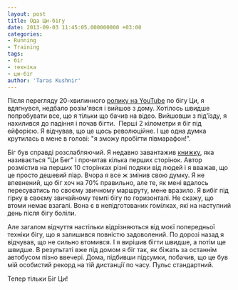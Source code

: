 ```yaml
---
layout: post
title: Ода Ци-бігу
date: 2013-09-03 11:45:05.000000000 +03:00
categories:
- Running
- Training
tags:
- біг
- техніка
- ци-біг
author: 'Taras Kushnir'
---
```


Після перегляду 20-хвилинного <a title="Chirunning on youtube" href="https://www.youtube.com/watch?v=vhm-ML_OQ-4" target="_blank">ролику на YouTube</a> по бігу Ци, я вдягнувся, недбало розім'явся і вийшов з дому. Хотілось швидше попробувати все, що я тільки що бачив на відео. Вийшовши з під'їзду, я нахилився до падіння і почав бігти.  Перші 2 кілометри я біг під ейфорією. Я відчував, що це щось революційне. І ще одна думка крутилась в мене в голові: "я зможу пробігти півмарафон!".

Біг був справді розслабляючий. Я недавно завантажив <a title="Chirunning" href="http://www.alpclubbars.ru/files/%D0%94%D1%80%D0%B5%D0%B9%D0%B5%D1%80_%D0%A6%D0%B8-%D0%B1%D0%B5%D0%B3.pdf" target="_blank">книжку</a>, яка називається "Ци Бег" і прочитав кілька перших сторінок. Автор розмістив на перших 10 сторінках різні подяки від людей і я вважав, що це просто дешевий піар. Вчора я все ж змінив свою думку. Я не впевнений, що біг хоч на 70% правильно, але те, як мені вдалось пересуватись по своєму звичному маршруту, мене вразило. Я вибіг під гірку в своєму звичайному темпі бігу по горизонталі. Не скажу, що втоми немає взагалі. Вона є в непідготованих гомілках, які на наступний день після бігу боліли.

Але загалом відчуття настільки відрізняються від моєї попередньої техніки бігу, що я залишився повністю задоволений. По дорозі назад я відчував, що не сильно втомився. І я вирішив бігти швидше, а потім ще швидше. В результаті вже під домом я біг так, як біжать за останнім автобусом пізно ввечері. Дома, підбивши підсумки, побачив, що це був мій особистий рекорд на тій дистанції по часу. Пульс стандартний.

Тепер тільки Біг Ци!
